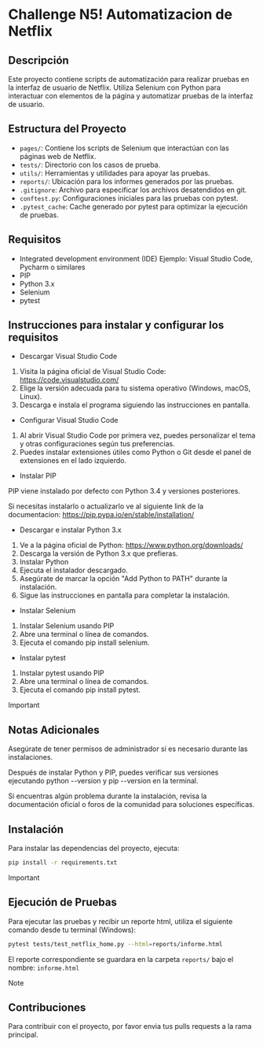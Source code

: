 # Challenge N5! Automatizacion de Netflix

## Descripción

Este proyecto contiene scripts de automatización para realizar pruebas en la interfaz de usuario de Netflix. Utiliza Selenium con Python para interactuar con elementos de la página y automatizar pruebas de la interfaz de usuario.

## Estructura del Proyecto
- `pages/`: Contiene los scripts de Selenium que interactúan con las páginas web de Netflix.
- `tests/`: Directorio con los casos de prueba.
- `utils/`: Herramientas y utilidades para apoyar las pruebas.
- `reports/`: Ubicación para los informes generados por las pruebas.
- `.gitignore`: Archivo para especificar los archivos desatendidos en git.
- `conftest.py`: Configuraciones iniciales para las pruebas con pytest.
- `.pytest_cache`: Cache generado por pytest para optimizar la ejecución de pruebas.

## Requisitos
- Integrated development environment (IDE) Ejemplo: Visual Studio Code, Pycharm o similares
- PIP
- Python 3.x
- Selenium
- pytest

## Instrucciones para instalar y configurar los requisitos
- Descargar Visual Studio Code

1. Visita la página oficial de Visual Studio Code: https://code.visualstudio.com/
2. Elige la versión adecuada para tu sistema operativo (Windows, macOS, Linux).
3. Descarga e instala el programa siguiendo las instrucciones en pantalla.

- Configurar Visual Studio Code

1. Al abrir Visual Studio Code por primera vez, puedes personalizar el tema y otras configuraciones según tus preferencias.
2. Puedes instalar extensiones útiles como Python o Git desde el panel de extensiones en el lado izquierdo.

- Instalar PIP

PIP viene instalado por defecto con Python 3.4 y versiones posteriores. 

Si necesitas instalarlo o actualizarlo ve al siguiente link de la documentacion: https://pip.pypa.io/en/stable/installation/

- Descargar e instalar Python 3.x

1. Ve a la página oficial de Python: https://www.python.org/downloads/
2. Descarga la versión de Python 3.x que prefieras.
3. Instalar Python
4. Ejecuta el instalador descargado.
5. Asegúrate de marcar la opción "Add Python to PATH" durante la instalación.
6. Sigue las instrucciones en pantalla para completar la instalación.

- Instalar Selenium

1. Instalar Selenium usando PIP
2. Abre una terminal o línea de comandos.
3. Ejecuta el comando pip install selenium.

- Instalar pytest
1. Instalar pytest usando PIP
2. Abre una terminal o línea de comandos.
3. Ejecuta el comando pip install pytest.

> [!IMPORTANT]
> ## Notas Adicionales
> 
> Asegúrate de tener permisos de administrador si es necesario durante las instalaciones.
> 
> Después de instalar Python y PIP, puedes verificar sus versiones ejecutando python --version y pip --version en la terminal.
> 
> Si encuentras algún problema durante la instalación, revisa la documentación oficial o foros de la comunidad para soluciones específicas.

## Instalación
Para instalar las dependencias del proyecto, ejecuta:

```bash
pip install -r requirements.txt
```

> [!IMPORTANT]
> ## Ejecución de Pruebas
> Para ejecutar las pruebas y recibir un reporte html, utiliza el siguiente comando desde tu terminal (Windows):
>
>  ```bash
>  pytest tests/test_netflix_home.py --html=reports/informe.html
>  ```
>  El reporte correspondiente se guardara en la carpeta `reports/` bajo el nombre: `informe.html`

> [!NOTE]
>
> ## Contribuciones
> Para contribuir con el proyecto, por favor envia tus pulls requests a la rama principal.





